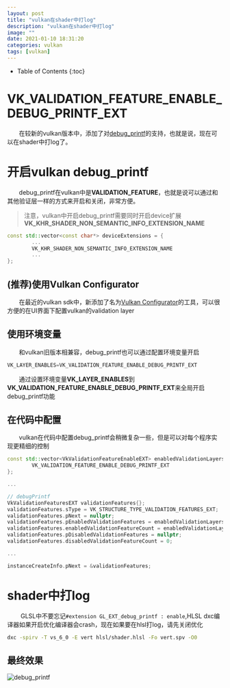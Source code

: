 ```yaml
---
layout: post
title: "vulkan在shader中打log"
description: "vulkan在shader中打log"
image: ""
date: 2021-01-10 18:31:20
categories: vulkan
tags: [vulkan]
---
```

<!-- more -->
* Table of Contents
{:toc}

# VK_VALIDATION_FEATURE_ENABLE_DEBUG_PRINTF_EXT

&nbsp; &nbsp; &nbsp; &nbsp;在较新的vulkan版本中，添加了对[debug_printf](https://github.com/KhronosGroup/Vulkan-ValidationLayers/blob/master/docs/debug_printf.md)的支持，也就是说，现在可以在shader中打log了。

# 开启vulkan debug_printf

&nbsp; &nbsp; &nbsp; &nbsp;debug_printf在vulkan中是**VALIDATION_FEATURE**，也就是说可以通过和其他验证层一样的方式来开启和关闭，非常方便。

> 注意，vulkan中开启debug_printf需要同时开启device扩展**VK_KHR_SHADER_NON_SEMANTIC_INFO_EXTENSION_NAME**

```c++
const std::vector<const char*> deviceExtensions = {
        ...
        VK_KHR_SHADER_NON_SEMANTIC_INFO_EXTENSION_NAME
		...
};
```

## (推荐)使用Vulkan Configurator

&nbsp; &nbsp; &nbsp; &nbsp;在最近的vulkan sdk中，新添加了名为[Vulkan Configurator](https://vulkan.lunarg.com/doc/sdk/1.2.162.0/windows/vkconfig.html)的工具，可以很方便的在UI界面下配置vulkan的validation layer

## 使用环境变量

&nbsp; &nbsp; &nbsp; &nbsp;和vulkan旧版本相兼容，debug_printf也可以通过配置环境变量开启

```c++
VK_LAYER_ENABLES=VK_VALIDATION_FEATURE_ENABLE_DEBUG_PRINTF_EXT
```

&nbsp; &nbsp; &nbsp; &nbsp;通过设置环境变量**VK_LAYER_ENABLES**到**VK_VALIDATION_FEATURE_ENABLE_DEBUG_PRINTF_EXT**来全局开启debug_printf功能

## 在代码中配置

&nbsp; &nbsp; &nbsp; &nbsp;vulkan在代码中配置debug_printf会稍微复杂一些，但是可以对每个程序实现更精细的控制

```c++
const std::vector<VkValidationFeatureEnableEXT> enabledValidationLayers = {
        VK_VALIDATION_FEATURE_ENABLE_DEBUG_PRINTF_EXT
};

...

// debugPrintf
VkValidationFeaturesEXT validationFeatures{};
validationFeatures.sType = VK_STRUCTURE_TYPE_VALIDATION_FEATURES_EXT;
validationFeatures.pNext = nullptr;
validationFeatures.pEnabledValidationFeatures = enabledValidationLayers.data();
validationFeatures.enabledValidationFeatureCount = enabledValidationLayers.size();
validationFeatures.pDisabledValidationFeatures = nullptr;
validationFeatures.disabledValidationFeatureCount = 0;

...

instanceCreateInfo.pNext = &validationFeatures;
```

# shader中打log





&nbsp; &nbsp; &nbsp; &nbsp; GLSL中不要忘记`#extension GL_EXT_debug_printf : enable`,HLSL dxc编译器如果开启优化编译器会crash，现在如果要在hlsl打log，请先关闭优化

```bash
dxc -spirv -T vs_6_0 -E vert hlsl/shader.hlsl -Fo vert.spv -O0
```

## 最终效果

![debug_printf](http://aicdg.com/assets/img/blogimg/vulkan/debugprintf/R$CZOW05{{{ZW~TS2ZIHGYS.jpg)
